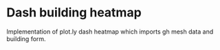 # Dash building heatmap
Implementation of plot.ly dash heatmap which imports gh mesh data and building form.
